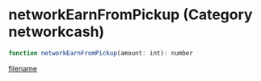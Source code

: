 # networkEarnFromPickup (Category networkcash)

```js
function networkEarnFromPickup(amount: int): number
```

[filename](networkEarnFromPickup_m.md ':include')